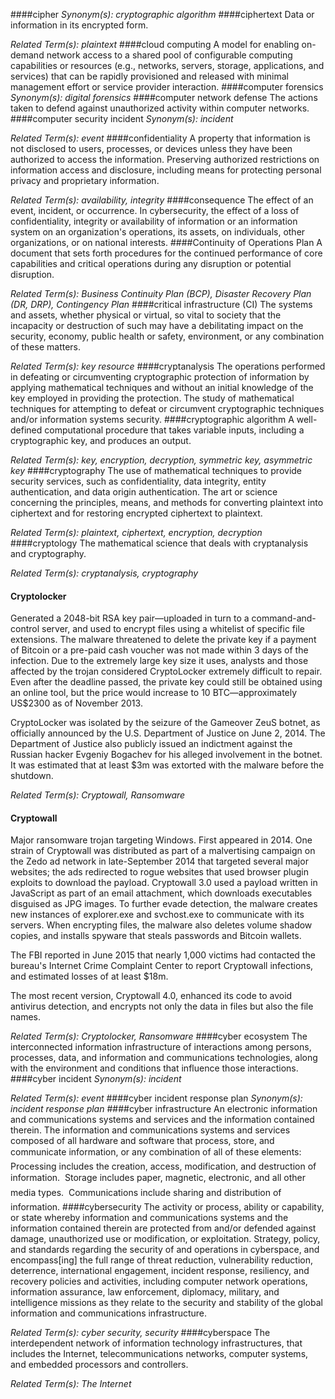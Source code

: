 ####cipher
*Synonym(s): cryptographic algorithm*
####ciphertext
Data or information in its encrypted form.

*Related Term(s): plaintext*
####cloud computing
A model for enabling on-demand network access to a shared pool of configurable computing capabilities or resources (e.g., networks, servers, storage, applications, and services) that can be rapidly provisioned and released with minimal management effort or service provider interaction.
####computer forensics
*Synonym(s): digital forensics*
####computer network defense
The actions taken to defend against unauthorized activity within computer networks.
####computer security incident
*Synonym(s): incident*

*Related Term(s): event*
####confidentiality
A property that information is not disclosed to users, processes, or devices unless they have been authorized to access the information. Preserving authorized restrictions on information access and disclosure, including means for protecting personal privacy and proprietary information.

*Related Term(s): availability, integrity*
####consequence
The effect of an event, incident, or occurrence. In cybersecurity, the effect of a loss of confidentiality, integrity or availability of information or an information system on an organization's operations, its assets, on individuals, other organizations, or on national interests.
####Continuity of Operations Plan
A document that sets forth procedures for the continued performance of core capabilities and critical operations during any disruption or potential disruption.

*Related Term(s): Business Continuity Plan (BCP), Disaster Recovery Plan (DR, DRP), Contingency Plan*
####critical infrastructure (CI)
The systems and assets, whether physical or virtual, so vital to society that the incapacity or destruction of such may have a debilitating impact on the security, economy, public health or safety, environment, or any combination of these matters.

*Related Term(s): key resource*
####cryptanalysis
The operations performed in defeating or circumventing cryptographic protection of information by applying mathematical techniques and without an initial knowledge of the key employed in providing the protection. The study of mathematical techniques for attempting to defeat or circumvent cryptographic techniques and/or information systems security.
####cryptographic algorithm
A well-defined computational procedure that takes variable inputs, including a cryptographic key, and produces an output.

*Related Term(s): key, encryption, decryption, symmetric key, asymmetric key*
####cryptography
The use of mathematical techniques to provide security services, such as confidentiality, data integrity, entity authentication, and data origin authentication. The art or science concerning the principles, means, and methods for converting plaintext into ciphertext and for restoring encrypted ciphertext to plaintext.

*Related Term(s): plaintext, ciphertext, encryption, decryption*
####cryptology
The mathematical science that deals with cryptanalysis and cryptography.

*Related Term(s): cryptanalysis, cryptography*
#### Cryptolocker ####
Generated a 2048-bit RSA key pair—uploaded in turn to a command-and-control server, and used to encrypt files using a whitelist of specific file extensions. The malware threatened to delete the private key if a payment of Bitcoin or a pre-paid cash voucher was not made within 3 days of the infection. Due to the extremely large key size it uses, analysts and those affected by the trojan considered CryptoLocker extremely difficult to repair. Even after the deadline passed, the private key could still be obtained using an online tool, but the price would increase to 10 BTC—approximately US$2300 as of November 2013.

CryptoLocker was isolated by the seizure of the Gameover ZeuS botnet, as officially announced by the U.S. Department of Justice on June 2, 2014. The Department of Justice also publicly issued an indictment against the Russian hacker Evgeniy Bogachev for his alleged involvement in the botnet. It was estimated that at least $3m was extorted with the malware before the shutdown.

*Related Term(s): Cryptowall, Ransomware*
#### Cryptowall ####
Major ransomware trojan targeting Windows. First appeared in 2014. One strain of Cryptowall was distributed as part of a malvertising campaign on the Zedo ad network in late-September 2014 that targeted several major websites; the ads redirected to rogue websites that used browser plugin exploits to download the payload. Cryptowall 3.0 used a payload written in JavaScript as part of an email attachment, which downloads executables disguised as JPG images. To further evade detection, the malware creates new instances of explorer.exe and svchost.exe to communicate with its servers. When encrypting files, the malware also deletes volume shadow copies, and installs spyware that steals passwords and Bitcoin wallets.

The FBI reported in June 2015 that nearly 1,000 victims had contacted the bureau's Internet Crime Complaint Center to report Cryptowall infections, and estimated losses of at least $18m.

The most recent version, Cryptowall 4.0, enhanced its code to avoid antivirus detection, and encrypts not only the data in files but also the file names.

*Related Term(s): Cryptolocker, Ransomware*
####cyber ecosystem
The interconnected information infrastructure of interactions among persons, processes, data, and information and communications technologies, along with the environment and conditions that influence those interactions.
####cyber incident
*Synonym(s): incident*

*Related Term(s): event*
####cyber incident response plan
*Synonym(s): incident response plan*
####cyber infrastructure
An electronic information and communications systems and services and the information contained therein. The information and communications systems and services composed of all hardware and software that process, store, and communicate information, or any combination of all of these elements:  Processing includes the creation, access, modification, and destruction of information.  Storage includes paper, magnetic, electronic, and all other media types.  Communications include sharing and distribution of information.
####cybersecurity
The activity or process, ability or capability, or state whereby information and communications systems and the information contained therein are protected from and/or defended against damage, unauthorized use or modification, or exploitation. Strategy, policy, and standards regarding the security of and operations in cyberspace, and encompass[ing] the full range of threat reduction, vulnerability reduction, deterrence, international engagement, incident response, resiliency, and recovery policies and activities, including computer network operations, information assurance, law enforcement, diplomacy, military, and intelligence missions as they relate to the security and stability of the global information and communications infrastructure.

*Related Term(s): cyber security, security*
####cyberspace
The interdependent network of information technology infrastructures, that includes the Internet, telecommunications networks, computer systems, and embedded processors and controllers.

*Related Term(s): The Internet*